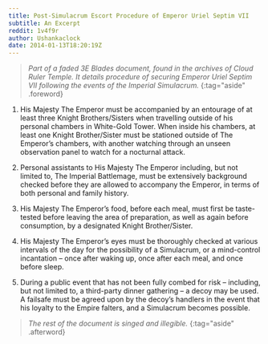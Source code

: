 ```yaml
---
title: Post-Simulacrum Escort Procedure of Emperor Uriel Septim VII
subtitle: An Excerpt
reddit: 1v4f9r
author: Ushankaclock
date: 2014-01-13T18:20:19Z
---
```


> *Part of a faded 3E Blades document, found in the archives of Cloud Ruler*
> *Temple. It details procedure of securing Emperor Uriel Septim VII following*
> *the events of the Imperial Simulacrum.*
{:tag="aside" .foreword}

1. His Majesty The Emperor must be accompanied by an entourage of at least three
   Knight Brothers/Sisters when travelling outside of his personal chambers in
   White-Gold Tower. When inside his chambers, at least one Knight
   Brother/Sister must be stationed outside of The Emperor’s chambers, with
   another watching through an unseen observation panel to watch for a nocturnal
   attack.

1. Personal assistants to His Majesty The Emperor including, but not limited to,
   The Imperial Battlemage, must be extensively background checked before they
   are allowed to accompany the Emperor, in terms of both personal and family
   history.

1. His Majesty The Emperor’s food, before each meal, must first be taste-tested
   before leaving the area of preparation, as well as again before consumption,
   by a designated Knight Brother/Sister.

1. His Majesty The Emperor’s eyes must be thoroughly checked at various
   intervals of the day for the possibility of a Simulacrum, or a mind-control
   incantation – once after waking up, once after each meal, and once before
   sleep.

1. During a public event that has not been fully combed for risk – including,
   but not limited to, a third-party dinner gathering – a decoy may be used. A
   failsafe must be agreed upon by the decoy’s handlers in the event that his
   loyalty to the Empire falters, and a Simulacrum becomes possible.

> *The rest of the document is singed and illegible.*
{:tag="aside" .afterword}
